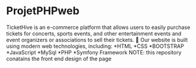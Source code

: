 # ProjetPHPweb
TicketHive is an e-commerce platform that allows users to easily purchase tickets for concerts, sports events, and other entertainment events and event organizers or associations to sell their tickets. 
💫 Our website is built using modern web technologies, including:
*HTML
*CSS
*BOOTSTRAP
*JavaScript 
*MySql
*PHP
*Symfony Framework
NOTE: this repository conatains the front end design of the page 
